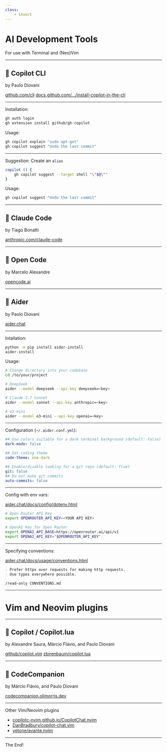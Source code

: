 ```yaml
---
class:
    - invert
---
```


# AI Development Tools

For use with Terminal and (Neo)Vim

---

## 🤖 Copilot CLI

by Paulo Diovani


[github.com/cli](https://github.com/cli/cli#installation)
[docs.github.com/.../install-copilot-in-the-cli](https://docs.github.com/en/copilot/how-tos/set-up/install-copilot-in-the-cli)

---

Installation:

```bash
gh auth login
gh extension install github/gh-copilot
```

Usage:

```bash
gh copilot explain "sudo apt-get"
gh copilot suggest "Undo the last commit"
```

---

Suggestion: Create an `alias`

```bash
copilot () {
    gh copilot suggest --target shell "\"$@\""
}
```

Usage:

```bash
gh copilot suggest "Undo the last commit"
```

---

## 🤖 Claude Code

by Tiago Bonatti

[anthropic.com/claude-code](https://www.anthropic.com/claude-code)

---

## 🤖 Open Code

by Marcelo Alexandre

[opencode.ai](https://opencode.ai/)

---

## 🤖 Aider

by Paulo Diovani

[aider.chat](https://aider.chat/)

---

Intallation:

```bash
python -m pip install aider-install
aider-install
```

Usage:

```bash
# Change directory into your codebase
cd /to/your/project

# DeepSeek
aider --model deepseek --api-key deepseek=<key>

# Claude 3.7 Sonnet
aider --model sonnet --api-key anthropic=<key>

# o3-mini
aider --model o3-mini --api-key openai=<key>
```

---

Configuration (`~/.aider.conf.yml`):

```yml
## Use colors suitable for a dark terminal background (default: False)
dark-mode: false

## Set coding theme
code-theme: one-dark

## Enable/disable looking for a git repo (default: True)
git: false
## Do not make git commits
auto-commits: false
```

---

Config with env vars:

[aider.chat/docs/config/dotenv.html](https://aider.chat/docs/config/dotenv.html)

```bash
# Open Router API Key
export OPENROUTER_API_KEY=<YOUR API KEY>

# OpenAI Key for Open Router
export OPENAI_API_BASE=https://openrouter.ai/api/v1
export OPENAI_API_KEY="$OPENROUTER_API_KEY"
```

---

Specifying conventions:

[aider.chat/docs/usage/conventions.html](https://aider.chat/docs/usage/conventions.html)

```markdown
- Prefer httpx over requests for making http requests.
- Use types everywhere possible.
```

```
/read-only CONVENTIONS.md
```

---

# Vim and Neovim plugins

---

## 🤖 Copilot / Copilot.lua

by Alexandre Saura, Márcio Flávio, and Paulo Diovani

[github/copilot.vim](https://github.com/github/copilot.vim)
[zbirenbaum/copilot.lua](https://github.com/zbirenbaum/copilot.lua)

---

## 🤖 CodeCompanion

by Márcio Flávio, and Paulo Diovani

[codecompanion.olimorris.dev](https://codecompanion.olimorris.dev/)

---

Other Vim/Neovim plugins

- [copilotc-nvim.github.io/CopilotChat.nvim](https://copilotc-nvim.github.io/CopilotChat.nvim)
- [DanBradbury/copilot-chat.vim](https://github.com/DanBradbury/copilot-chat.vim)
- [yetone/avante.nvim](https://github.com/yetone/avante.nvim)

---

The End!

